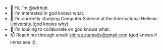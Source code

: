 - 👋 Hi, I’m @sdrhub
- 👀 I’m interested in god knows what.
- 🌱 I’m currently studying Computer Science at the International Hellenic University.(god knows why)
- 💞️ I’m looking to collaborate on god knows what.
- 📫 Reach me through email: sidiras.stamatis@gmail.com (god knows if imma see it).

<!---
sdrhub/sdrhub is a ✨ special ✨ repository because its `README.md` (this file) appears on your GitHub profile.
You can click the Preview link to take a look at your changes.
--->
